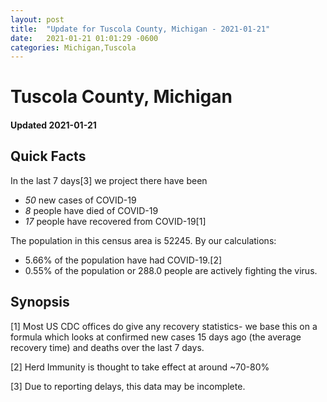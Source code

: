 ```yaml
---
layout: post
title:  "Update for Tuscola County, Michigan - 2021-01-21"
date:   2021-01-21 01:01:29 -0600
categories: Michigan,Tuscola
---
```


# Tuscola County, Michigan
#### Updated 2021-01-21

## Quick Facts

In the last 7 days[3] we project there have been
- *50* new cases of COVID-19
- *8* people have died of COVID-19
- *17* people have recovered from COVID-19[1]

The population in this census area is 52245. By our calculations:
- 5.66% of the population have had COVID-19.[2]
- 0.55% of the population or 288.0 people are actively fighting the virus.

## Synopsis




[1] Most US CDC offices do give any recovery statistics- we base this on a formula which looks at confirmed new cases
15 days ago (the average recovery time) and deaths over the last 7 days.

[2] Herd Immunity is thought to take effect at around ~70-80%

[3] Due to reporting delays, this data may be incomplete.
 
    